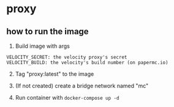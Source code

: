 # proxy

## how to run the image
1. Build image with args
```
VELOCITY_SECRET: the velocity proxy's secret
VELOCITY_BUILD: the velocity's build number (on papermc.io)
```

2. Tag "proxy:latest" to the image

3. (If not created) create a bridge network named "mc"

3. Run container with `docker-compose up -d`